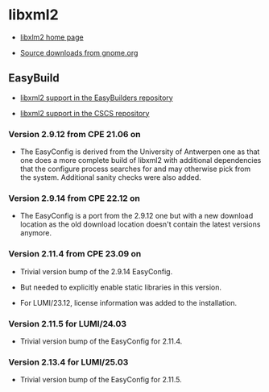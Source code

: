 # libxml2

-   [libxlm2 home page](http://xmlsoft.org/)

-   [Source downloads from gnome.org](https://download.gnome.org/sources/libxml2/)


## EasyBuild


-   [libxml2 support in the EasyBuilders repository](https://github.com/easybuilders/easybuild-easyconfigs/tree/develop/easybuild/easyconfigs/l/libxml2)

-   [libxml2 support in the CSCS repository](https://github.com/eth-cscs/production/tree/master/easybuild/easyconfigs/l/libxml2)


### Version 2.9.12 from CPE 21.06 on

-   The EasyConfig is derived from the University of Antwerpen one as that one does
    a more complete build of libxml2 with additional dependencies that the configure
    process searches for and may otherwise pick from the system. Additional sanity checks
    were also added.


### Version 2.9.14 from CPE 22.12 on

-   The EasyConfig is a port from the 2.9.12 one but with a new download location as 
    the old download location doesn't contain the latest versions anymore.


### Version 2.11.4 from CPE 23.09 on

-   Trivial version bump of the 2.9.14 EasyConfig.
  
-   But needed to explicitly enable static libraries in this version.

-   For LUMI/23.12, license information was added to the installation.


### Version 2.11.5 for LUMI/24.03

-   Trivial version bump of the EasyConfig for 2.11.4.


### Version 2.13.4 for LUMI/25.03

-   Trivial version bump of the EasyConfig for 2.11.5.

